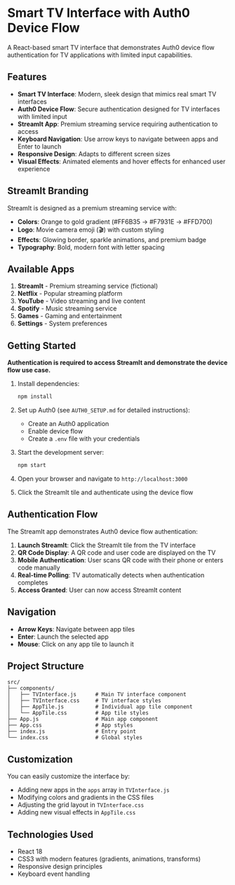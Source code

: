 # Smart TV Interface with Auth0 Device Flow

A React-based smart TV interface that demonstrates Auth0 device flow authentication for TV applications with limited input capabilities.

## Features

- **Smart TV Interface**: Modern, sleek design that mimics real smart TV interfaces
- **Auth0 Device Flow**: Secure authentication designed for TV interfaces with limited input
- **StreamIt App**: Premium streaming service requiring authentication to access
- **Keyboard Navigation**: Use arrow keys to navigate between apps and Enter to launch
- **Responsive Design**: Adapts to different screen sizes
- **Visual Effects**: Animated elements and hover effects for enhanced user experience

## StreamIt Branding

StreamIt is designed as a premium streaming service with:
- **Colors**: Orange to gold gradient (#FF6B35 → #F7931E → #FFD700)
- **Logo**: Movie camera emoji (🎬) with custom styling
- **Effects**: Glowing border, sparkle animations, and premium badge
- **Typography**: Bold, modern font with letter spacing

## Available Apps

1. **StreamIt** - Premium streaming service (fictional)
2. **Netflix** - Popular streaming platform
3. **YouTube** - Video streaming and live content
4. **Spotify** - Music streaming service
5. **Games** - Gaming and entertainment
6. **Settings** - System preferences

## Getting Started

**Authentication is required to access StreamIt and demonstrate the device flow use case.**

1. Install dependencies:
   ```bash
   npm install
   ```

2. Set up Auth0 (see `AUTH0_SETUP.md` for detailed instructions):
   - Create an Auth0 application
   - Enable device flow
   - Create a `.env` file with your credentials

3. Start the development server:
   ```bash
   npm start
   ```

4. Open your browser and navigate to `http://localhost:3000`

5. Click the StreamIt tile and authenticate using the device flow

## Authentication Flow

The StreamIt app demonstrates Auth0 device flow authentication:

1. **Launch StreamIt**: Click the StreamIt tile from the TV interface
2. **QR Code Display**: A QR code and user code are displayed on the TV
3. **Mobile Authentication**: User scans QR code with their phone or enters code manually
4. **Real-time Polling**: TV automatically detects when authentication completes
5. **Access Granted**: User can now access StreamIt content

## Navigation

- **Arrow Keys**: Navigate between app tiles
- **Enter**: Launch the selected app
- **Mouse**: Click on any app tile to launch it

## Project Structure

```
src/
├── components/
│   ├── TVInterface.js      # Main TV interface component
│   ├── TVInterface.css     # TV interface styles
│   ├── AppTile.js          # Individual app tile component
│   └── AppTile.css         # App tile styles
├── App.js                  # Main app component
├── App.css                 # App styles
├── index.js                # Entry point
└── index.css               # Global styles
```

## Customization

You can easily customize the interface by:
- Adding new apps in the `apps` array in `TVInterface.js`
- Modifying colors and gradients in the CSS files
- Adjusting the grid layout in `TVInterface.css`
- Adding new visual effects in `AppTile.css`

## Technologies Used

- React 18
- CSS3 with modern features (gradients, animations, transforms)
- Responsive design principles
- Keyboard event handling
